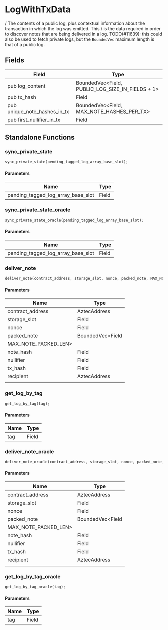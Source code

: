 # LogWithTxData

/ The contents of a public log, plus contextual information about the transaction in which the log was emitted. This / is the data required in order to discover notes that are being delivered in a log. TODO(#11639): this could also be used to fetch private logs, but the `BoundedVec` maximum length is that of a public log.

## Fields
| Field | Type |
| --- | --- |
| pub log_content | BoundedVec&lt;Field, PUBLIC_LOG_SIZE_IN_FIELDS + 1&gt; |
| pub tx_hash | Field |
| pub unique_note_hashes_in_tx | BoundedVec&lt;Field, MAX_NOTE_HASHES_PER_TX&gt; |
| pub first_nullifier_in_tx | Field |

## Standalone Functions

### sync_private_state

```rust
sync_private_state(pending_tagged_log_array_base_slot);
```

#### Parameters
| Name | Type |
| --- | --- |
| pending_tagged_log_array_base_slot | Field |

### sync_private_state_oracle

```rust
sync_private_state_oracle(pending_tagged_log_array_base_slot);
```

#### Parameters
| Name | Type |
| --- | --- |
| pending_tagged_log_array_base_slot | Field |

### deliver_note

```rust
deliver_note(contract_address, storage_slot, nonce, packed_note, MAX_NOTE_PACKED_LEN>, note_hash, nullifier, tx_hash, recipient, );
```

#### Parameters
| Name | Type |
| --- | --- |
| contract_address | AztecAddress |
| storage_slot | Field |
| nonce | Field |
| packed_note | BoundedVec&lt;Field |
| MAX_NOTE_PACKED_LEN&gt; |  |
| note_hash | Field |
| nullifier | Field |
| tx_hash | Field |
| recipient | AztecAddress |
|  |  |

### get_log_by_tag

```rust
get_log_by_tag(tag);
```

#### Parameters
| Name | Type |
| --- | --- |
| tag | Field |

### deliver_note_oracle

```rust
deliver_note_oracle(contract_address, storage_slot, nonce, packed_note, MAX_NOTE_PACKED_LEN>, note_hash, nullifier, tx_hash, recipient, );
```

#### Parameters
| Name | Type |
| --- | --- |
| contract_address | AztecAddress |
| storage_slot | Field |
| nonce | Field |
| packed_note | BoundedVec&lt;Field |
| MAX_NOTE_PACKED_LEN&gt; |  |
| note_hash | Field |
| nullifier | Field |
| tx_hash | Field |
| recipient | AztecAddress |
|  |  |

### get_log_by_tag_oracle

```rust
get_log_by_tag_oracle(tag);
```

#### Parameters
| Name | Type |
| --- | --- |
| tag | Field |

